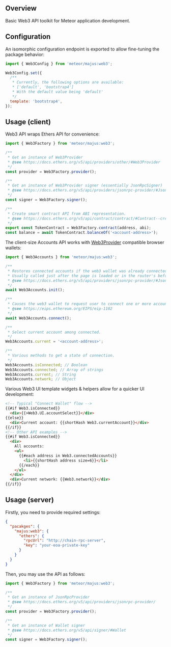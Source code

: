 ## Overview

Basic Web3 API toolkit for Meteor application development.

## Configuration

An isomorphic configuration endpoint is exported to allow fine-tuning the package behavior:

```js
import { Web3Config } from 'meteor/majus:web3';

Web3Config.set({
  /**
   * Currently, the following options are available:
   * ['default', 'bootstrap4']
   * With the default value being 'default'
   */
  template: 'bootstrap4',
});
```

## Usage (client)

Web3 API wraps Ethers API for convenience:

```js
import { Web3Factory } from 'meteor/majus:web3';

/**
 * Get an instance of Web3Provider
 * @see https://docs.ethers.org/v5/api/providers/other/#Web3Provider
 */
const provider = Web3Factory.provider();

/**
 * Get an instance of Web3Provider signer (essentially JsonRpcSigner)
 * @see https://docs.ethers.org/v5/api/providers/jsonrpc-provider/#JsonRpcSigner
 */
const signer = Web3Factory.signer();

/**
 * Create smart contract API from ABI representation.
 * @see https://docs.ethers.org/v5/api/contract/contract/#Contract--creating
 */
export const TokenContract = Web3Factory.contract(address, abi);
const balance = await TokenContract.balanceOf('<account-address>');
```

The client-size Accounts API works with [Web3Provider](https://docs.ethers.org/v5/api/providers/other/#Web3Provider) compatible browser wallets:

```js
import { Web3Accounts } from 'meteor/majus:web3';

/**
 * Restores connected accounts if the web3 wallet was already connected before.
 * Usually called just after the page is loaded or in the router's before/onWait hooks.
 * @see https://docs.ethers.org/v5/api/providers/jsonrpc-provider/#JsonRpcProvider-listAccounts
 */
await Web3Accounts.init();

/**
 * Causes the web3 wallet to request user to connect one or more accounts with the site.
 * @see https://eips.ethereum.org/EIPS/eip-1102
 */
await Web3Accounts.connect();

/**
 * Select current account among connected.
 */
Web3Accounts.current = '<account-address>';

/**
 * Various methods to get a state of connection.
 */
Web3Accounts.isConnected; // Boolean
Web3Accounts.connected; // Array of strings
Web3Accounts.current; // String
Web3Accounts.network; // Object
```

Various Web3 UI template widgets & helpers allow for a quicker UI development:

```html
<!-- Typical "Connect Wallet" flow -->
{{#if Web3.isConnected}}
  <div>{{>Web3.UI.accountSelect}}</div>
{{else}}
  <div>Current account: {{shortHash Web3.currentAccount}}</div>
{{/if}}
<!-- Other API examples -->
{{#if Web3.isConnected}}
  <div>
    All accounts:
    <ul>
      {{#each address in Web3.connectedAccounts}}
        <li>{{shortHash address size=6}}</li>
      {{/each}}
    </ul>
  </div>
  <div>Current network: {{Web3.network}}</div>
{{/if}}
```

## Usage (server)

Firstly, you need to provide required settings:

```json
{
  "pacakges": {
    "majus:web3": {
      "ethers": {
        "rpcUrl": "http://chain-rpc-server",
        "key": "your-eoa-private-key"
      }
    }
  }
}
```

Then, you may use the API as follows:

```js
import { Web3Factory } from 'meteor/majus:web3';

/**
 * Get an instance of JsonRpcProvider
 * @see https://docs.ethers.org/v5/api/providers/jsonrpc-provider/
 */
const provider = Web3Factory.provider();

/**
 * Get an instance of Wallet signer
 * @see https://docs.ethers.org/v5/api/signer/#Wallet
 */
const signer = Web3Factory.signer();
```
